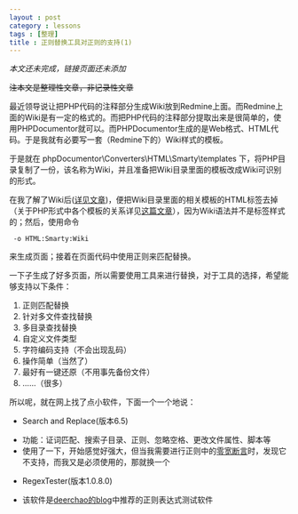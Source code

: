 ```yaml
---
layout : post
category : lessons
tags : [整理]
title : 正则替换工具对正则的支持(1)
---
```



 *本文还未完成，链接页面还未添加*
 
  ~~注本文是整理性文章，非记录性文章~~
  
 最近领导说让把PHP代码的注释部分生成Wiki放到Redmine上面。而Redmine上面的Wiki是有一定的格式的。而把PHP代码的注释部分提取出来是很简单的，使用PHPDocumentor就可以。而PHPDocumentor生成的是Web格式、HTML代码。于是我就有必要写一套（Redmine下的）Wiki样式的模板。
 
 于是就在 phpDocumentor\Converters\HTML\Smarty\templates 下，将PHP目录复制了一份，该名称为Wiki，并且准备把Wiki目录里面的模板改成Wiki可识别的形式。
 
 在我了解了Wiki后([详见文章](http://bkzxp.github.io/lessons/2013/04/11/Wiki-Summary/))，便把Wiki目录里面的相关模板的HTML标签去掉（关于PHP形式中各个模板的关系详见[这篇文章](http://www.xx.com)），因为Wiki语法并不是标签样式的；然后，使用命令
 
     -o HTML:Smarty:Wiki    
     
来生成页面；接着在页面代码中使用正则来匹配替换。

 一下子生成了好多页面，所以需要使用工具来进行替换，对于工具的选择，希望能够支持以下条件：
 
 1. 正则匹配替换
 2. 针对多文件查找替换
 3. 多目录查找替换
 4. 自定义文件类型
 5. 字符编码支持（不会出现乱码）
 6. 操作简单（当然了）
 7. 最好有一键还原（不用事先备份文件）
 8. ……（很多）
 
所以呢，就在网上找了点小软件，下面一个一个地说：
 
 - Search and Replace(版本6.5) 
  + 功能：证词匹配、搜索子目录、正则、忽略空格、更改文件属性、脚本等
  + 使用了一下，开始感觉好强大，但当我需要进行正则中的[零宽断言](http://baike.baidu.com/view/5201192.htm)时，发现它不支持，而我又是必须使用的，那就换一个
 - RegexTester(版本1.0.8.0)
  + 该软件是[deerchao的blog](http://www.cnblogs.com/deerchao/archive/2006/08/24/zhengzhe30fengzhongjiaocheng.html#balancedgroup)中推荐的正则表达式测试软件
